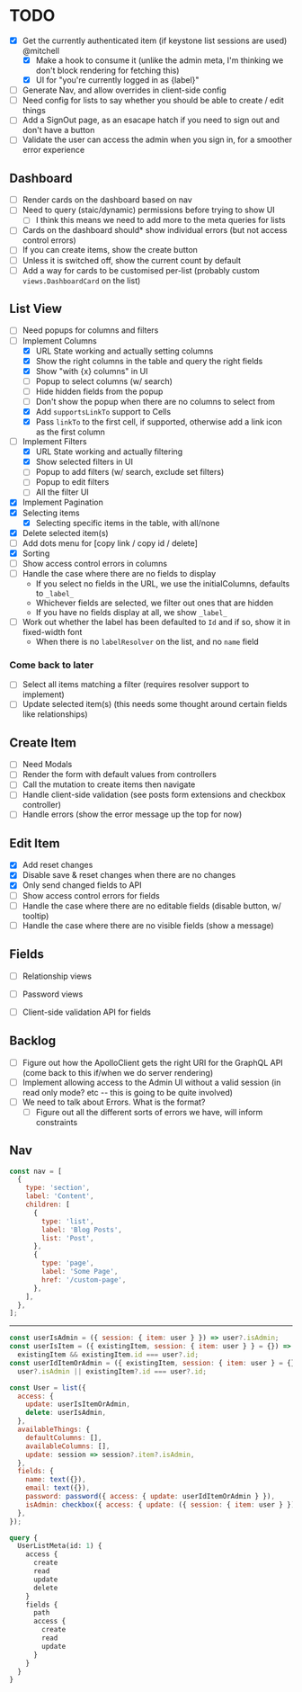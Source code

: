 # TODO

- [x] Get the currently authenticated item (if keystone list sessions are used) @mitchell
  - [x] Make a hook to consume it (unlike the admin meta, I'm thinking we don't block rendering for fetching this)
  - [x] UI for "you're currently logged in as {label}"
- [ ] Generate Nav, and allow overrides in client-side config
- [ ] Need config for lists to say whether you should be able to create / edit things
- [ ] Add a SignOut page, as an esacape hatch if you need to sign out and don't have a button
- [ ] Validate the user can access the admin when you sign in, for a smoother error experience

## Dashboard

- [ ] Render cards on the dashboard based on nav
- [ ] Need to query (staic/dynamic) permissions before trying to show UI
  - [ ] I think this means we need to add more to the meta queries for lists
- [ ] Cards on the dashboard should\* show individual errors (but not access control errors)
- [ ] If you can create items, show the create button
- [ ] Unless it is switched off, show the current count by default
- [ ] Add a way for cards to be customised per-list (probably custom `views.DashboardCard` on the list)

## List View

- [ ] Need popups for columns and filters
- [ ] Implement Columns
  - [x] URL State working and actually setting columns
  - [x] Show the right columns in the table and query the right fields
  - [x] Show "with {x} columns" in UI
  - [ ] Popup to select columns (w/ search)
  - [ ] Hide hidden fields from the popup
  - [ ] Don't show the popup when there are no columns to select from
  - [x] Add `supportsLinkTo` support to Cells
  - [x] Pass `linkTo` to the first cell, if supported, otherwise add a link icon as the first column
- [ ] Implement Filters
  - [x] URL State working and actually filtering
  - [x] Show selected filters in UI
  - [ ] Popup to add filters (w/ search, exclude set filters)
  - [ ] Popup to edit filters
  - [ ] All the filter UI
- [x] Implement Pagination
- [x] Selecting items
  - [x] Selecting specific items in the table, with all/none
- [x] Delete selected item(s)
- [ ] Add dots menu for [copy link / copy id / delete]
- [x] Sorting
- [ ] Show access control errors in columns
- [ ] Handle the case where there are no fields to display
  - If you select no fields in the URL, we use the initialColumns, defaults to `_label_`
  - Whichever fields are selected, we filter out ones that are hidden
  - If you have no fields display at all, we show `_label_`
- [ ] Work out whether the label has been defaulted to `Id` and if so, show it in fixed-width font
  - When there is no `labelResolver` on the list, and no `name` field

### Come back to later

- [ ] Select all items matching a filter (requires resolver support to implement)
- [ ] Update selected item(s) (this needs some thought around certain fields like relationships)

## Create Item

- [ ] Need Modals
- [ ] Render the form with default values from controllers
- [ ] Call the mutation to create items then navigate
- [ ] Handle client-side validation (see posts form extensions and checkbox controller)
- [ ] Handle errors (show the error message up the top for now)

## Edit Item

- [x] Add reset changes
- [x] Disable save & reset changes when there are no changes
- [x] Only send changed fields to API
- [ ] Show access control errors for fields
- [ ] Handle the case where there are no editable fields (disable button, w/ tooltip)
- [ ] Handle the case where there are no visible fields (show a message)

## Fields

- [ ] Relationship views
- [ ] Password views

- [ ] Client-side validation API for fields

## Backlog

- [ ] Figure out how the ApolloClient gets the right URI for the GraphQL API (come back to this if/when we do server rendering)
- [ ] Implement allowing access to the Admin UI without a valid session (in read only mode? etc -- this is going to be quite involved)
- [ ] We need to talk about Errors. What is the format?
  - [ ] Figure out all the different sorts of errors we have, will inform constraints

## Nav

```js
const nav = [
  {
    type: 'section',
    label: 'Content',
    children: [
      {
        type: 'list',
        label: 'Blog Posts',
        list: 'Post',
      },
      {
        type: 'page',
        label: 'Some Page',
        href: '/custom-page',
      },
    ],
  },
];
```

---

```js
const userIsAdmin = ({ session: { item: user } }) => user?.isAdmin;
const userIsItem = ({ existingItem, session: { item: user } } = {}) =>
  existingItem && existingItem.id === user?.id;
const userIdItemOrAdmin = ({ existingItem, session: { item: user } = {} }) =>
  user?.isAdmin || existingItem?.id === user?.id;

const User = list({
  access: {
    update: userIsItemOrAdmin,
    delete: userIsAdmin,
  },
  availableThings: {
    defaultColumns: [],
    availableColumns: [],
    update: session => session?.item?.isAdmin,
  },
  fields: {
    name: text({}),
    email: text({}),
    password: password({ access: { update: userIdItemOrAdmin } }),
    isAdmin: checkbox({ access: { update: ({ session: { item: user } }) => user?.isAdmin } }),
  },
});
```

```graphql
query {
  UserListMeta(id: 1) {
    access {
      create
      read
      update
      delete
    }
    fields {
      path
      access {
        create
        read
        update
      }
    }
  }
}
```

